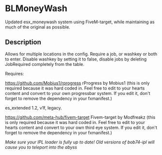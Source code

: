 # BLMoneyWash
Updated esx_moneywash system using FiveM-target, while maintaining as much of the original as possible.


## Description

Allows for multiple locations in the config. Require a job, or washkey or both to enter. Disable washkey by setting it to false, disable jobs by deleting JobRequired completely from the table.

Requires:

https://github.com/Mobius1/rprogress rProgress by Mobius1 (this is only required because it was hard coded in. Feel free to edit to your hearts content and convert to your own progressbar system. If you edit it, don't forget to remove the dependency in your fxmanifest.)

es_extended 1.2, v1f, legacy.

https://github.com/meta-hub/fivem-target Fivem-target by Modfreakz (this is only required because it was hard coded in. Feel free to edit to your hearts content and convert to your own third eye system. If you edit it, don't forget to remove the dependency in your fxmanifest.)

*Make sure your IPL loader is fully up to date! Old versions of bob74-ipl will cause you to teleport into the abyss*
